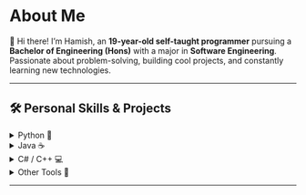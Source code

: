 # About Me
👋 Hi there! I’m Hamish, an **19-year-old self-taught programmer** pursuing a **Bachelor of Engineering (Hons)** with a major in **Software Engineering**. Passionate about problem-solving, building cool projects, and constantly learning new technologies.

---

## 🛠️ Personal Skills & Projects

<details>
  <summary>Python 🐍</summary>

  - **Games** 🎮  
    - Developed fun classics like **UNO**, **Snake**, **Connect 4**, and **Tic-Tac-Toe**.
  - **Discord Apps** 🤖
    - Created apps with **Streamlit** integration and secure authentication (private for now).
    - Multi-file structure for enhanced clarity and scalability.
    - Try my bot: [**Ham Bot**](https://discord.com/oauth2/authorize?client_id=1040001176520892516) *(requires website to be public)*.
  - **Robotics** 🤖
    - Built an interactive interface app for **Softserve** (deprecated due to backend updates).
    - Designed an **Earthquake Detection System** with data analysis using **Raspberry Shake**.
  - **School Assignments** 🏫
    - A working **Chess Tutorial with GUI** (not a full game).
    - **Spirolateral Drawer** with live updates.
    - Made a **NZQA Level 1 Numeracy Teacher** to help guide students *(Not Official)*.

</details>

<details>
  <summary>Java ☕</summary>

  - Developed **Minecraft Mods**.
  - Worked on **university assignments** to sharpen problem-solving and OOP skills.

</details>

<details>
  <summary>C# / C++ 💻</summary>

  - Tackled **university projects** involving both languages.

</details>

<details>
  <summary>Other Tools 🔧</summary>

  - **Git** and other backend technologies.

</details>

---
